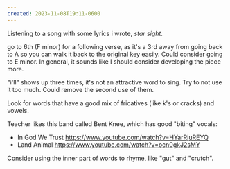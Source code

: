 ```yaml
---
created: 2023-11-08T19:11-0600
---
```


Listening to a song with some lyrics i wrote, _star sight_.

go to 6th (F minor) for a following verse, as it's a 3rd away from going back to A so you can walk it back to the original key easily. Could consider going to E minor. In general, it sounds like I should consider developing the piece more.

"i'll" shows up three times, it's not an attractive word to sing. Try to not use it too much. Could remove the second use of them.

Look for words that have a good mix of fricatives (like k's or cracks) and vowels.

Teacher likes this band called Bent Knee, which has good "biting" vocals:

- In God We Trust https://www.youtube.com/watch?v=HYarRjuREYQ
- Land Animal https://www.youtube.com/watch?v=ocn0gkJ2sMY

Consider using the inner part of words to rhyme, like "gut" and "crutch".
